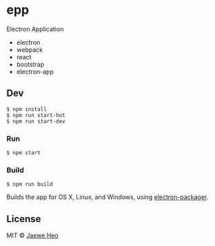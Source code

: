 # epp

Electron Application

- electron
- webpack
- react
- bootstrap
- electron-app


## Dev

```
$ npm install
$ npm run start-hot
$ npm run start-dev
```

### Run

```
$ npm start
```

### Build

```
$ npm run build
```

Builds the app for OS X, Linux, and Windows, using [electron-packager](https://github.com/maxogden/electron-packager).


## License

MIT © [Jaewe Heo](http://import.re)

